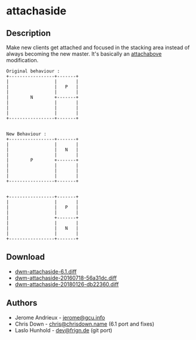 attachaside
===========

Description
-----------

Make new clients get attached and focused in the stacking
area instead of always becoming the new master. It's basically an
[attachabove](../attachabove/) modification.

	Original behaviour :
	+-----------------+-------+
	|                 |       |
	|                 |   P   |
	|                 |       |
	|        N        +-------+
	|                 |       |
	|                 |       |
	|                 |       |
	+-----------------+-------+


	New Behaviour :
	+-----------------+-------+
	|                 |       |
	|                 |   N   |
	|                 |       |
	|        P        +-------+
	|                 |       |
	|                 |       |
	|                 |       |
	+-----------------+-------+


	+-----------------+-------+
	|                 |       |
	|                 |   P   |
	|                 |       |
	|                 +-------+
	|                 |       |
	|                 |   N   |
	|                 |       |
	+-----------------+-------+

Download
--------

* [dwm-attachaside-6.1.diff](dwm-attachaside-6.1.diff)
* [dwm-attachaside-20160718-56a31dc.diff](dwm-attachaside-20160718-56a31dc.diff)
* [dwm-attachaside-20180126-db22360.diff](dwm-attachaside-20180126-db22360.diff)


Authors
-------

* Jerome Andrieux - <jerome@gcu.info>
* Chris Down - <chris@chrisdown.name> (6.1 port and fixes)
* Laslo Hunhold - <dev@frign.de> (git port)
